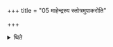+++
title = "05 माहेन्द्रस्य स्तोत्रमुपाकरोति"

+++

<details><summary>थिते</summary>

5. (The Adhvaryu) bespeaks the Māhendra-stotra.  
</details>
